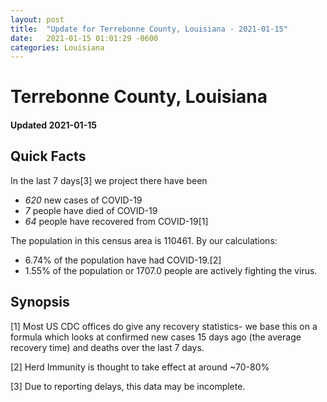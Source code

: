 ```yaml
---
layout: post
title:  "Update for Terrebonne County, Louisiana - 2021-01-15"
date:   2021-01-15 01:01:29 -0600
categories: Louisiana
---
```


# Terrebonne County, Louisiana
#### Updated 2021-01-15

## Quick Facts

In the last 7 days[3] we project there have been
- *620* new cases of COVID-19
- *7* people have died of COVID-19
- *64* people have recovered from COVID-19[1]

The population in this census area is 110461. By our calculations:
- 6.74% of the population have had COVID-19.[2]
- 1.55% of the population or 1707.0 people are actively fighting the virus.

## Synopsis




[1] Most US CDC offices do give any recovery statistics- we base this on a formula which looks at confirmed new cases
15 days ago (the average recovery time) and deaths over the last 7 days.

[2] Herd Immunity is thought to take effect at around ~70-80%

[3] Due to reporting delays, this data may be incomplete.
 
    